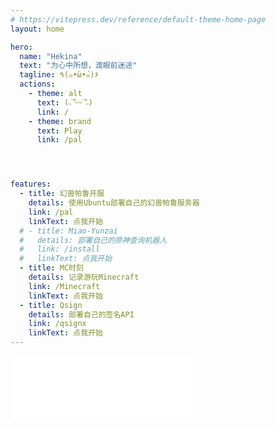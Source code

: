 ```yaml
---
# https://vitepress.dev/reference/default-theme-home-page
layout: home

hero:
  name: "Hekina"
  text: "为心中所想，渡眼前迷途"
  tagline: ٩(๑•̀ω•́๑)۶
  actions:
    - theme: alt
      text: (˵¯͒〰¯͒˵)
      link: /
    - theme: brand
      text: Play
      link: /pal




features:
  - title: 幻兽帕鲁开服
    details: 使用Ubuntu部署自己的幻兽帕鲁服务器
    link: /pal
    linkText: 点我开始
  # - title: Miao-Yunzai
  #   details: 部署自己的原神查询机器人
  #   link: /install
  #   linkText: 点我开始
  - title: MC时刻
    details: 记录游玩Minecraft
    link: /Minecraft
    linkText: 点我开始
  - title: Qsign
    details: 部署自己的签名API
    link: /qsignx
    linkText: 点我开始
---
```



<iframe 
    frameborder="no" border="0" marginwidth="0" 
    marginheight="0" width=300 height=100
    src="//music.163.com/outchain/player?type=2&id=28283406&auto=1&height=100">
</iframe>